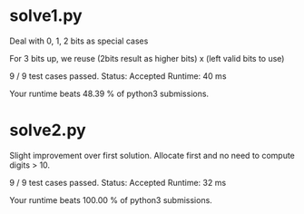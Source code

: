 # solve1.py

Deal with 0, 1, 2 bits as special cases

For 3 bits up, we reuse (2bits result as higher bits) x (left valid bits to use)

9 / 9 test cases passed.
Status: Accepted
Runtime: 40 ms

Your runtime beats 48.39 % of python3 submissions.

# solve2.py

Slight improvement over first solution. Allocate first and no need to compute digits > 10.

9 / 9 test cases passed.
Status: Accepted
Runtime: 32 ms

Your runtime beats 100.00 % of python3 submissions.

